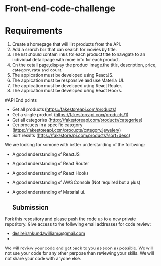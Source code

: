 # Front-end-code-challenge

# Requirements
1. Create a  homepage that will list products from the API. 
2. Add a search bar that can search for movies by title.
3. The list should contain links for each product title to navigate to an individual detail page with more info for each product. 
4. On the detail page,display the product image,the title, description, price, category, rate and count.
5. The application must be developed using ReactJS.
6. The application must be responsive and use Material UI.
7. The application must be developed using React Router.
8. The application must be developed using React Hooks.

#API End points
- Get all products (https://fakestoreapi.com/products)
- Get a single product (https://fakestoreapi.com/products/1)
- Get all categories (https://fakestoreapi.com/products/categories)
- Get products in a specific category (https://fakestoreapi.com/products/category/jewelery)
- Sort results (https://fakestoreapi.com/products?sort=desc)

We are looking for somone with better understanding of the following:
- A good understanding of ReactJS
- A good understanding of React Router
- A good understanding of React Hooks
- A good understanding of AWS Console (Not required but a plus)
- A good understanding of Material ui.

  ## Submission

Fork this repository and  please push the code up to a new private repository. Give access to the following email addresses for code review:
- desireirankundawilliams@gmail.com
- 
We will review your code and get back to you as soon as possible. We will not use your code for any other purpose than reviewing your skills. We will not share your code with anyone else.
  

